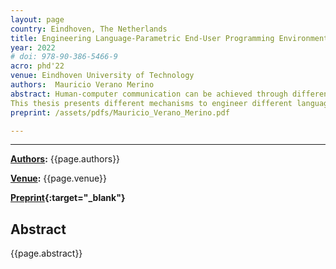 ```yaml
---
layout: page
country: Eindhoven, The Netherlands
title: Engineering Language-Parametric End-User Programming Environments for DSLs
year: 2022
# doi: 978-90-386-5466-9
acro: phd'22
venue: Eindhoven University of Technology
authors:  Mauricio Verano Merino
abstract: Human-computer communication can be achieved through different interfaces such as Graphical User Interfaces (GUIs), Tangible User Interfaces (TUIs), command-line interfaces, and programming languages. In this thesis, we used some of these inter- faces; however, we focused on programming languages which are artificial languages consisting of instructions written by humans and executed by computers. In order to create these programs, humans use specialized tools called programming environments that offer a set of utilities that ease human-computer communication. When creating programs, users must learn the language’s syntax and get acquainted with the pro- gramming environment. Unfortunately, programming languages usually offer a single user interface or syntax, which is not ideal considering different types of users with varied backgrounds and expertise will use it. Given the increasing number of people performing any kind of programming activity, it is important to offer different inter- faces depending on the programming task and the background of the users. However, from the language engineering point of view, offering multiple user interfaces for the same language is expensive, and if we specifically consider Domain-Specific Languages (DSLs), it is even more expensive given their audience and development teams’ size. Therefore, we study how to engineer different user interfaces for DSLs in a practical way.
This thesis presents different mechanisms to engineer different language-parametric programming environments for end-users. These mechanisms rely heavily on reusing existing language components for existing languages or helping language engineers define these interfaces for new languages. We mainly studied four technological spaces, namely, Grammarware, Computational Notebooks, Block-based environments, and Projec- tional editors. We present three different language-parametric interfaces for interacting with DSLs, namely computational notebooks, projectional editors, and block-based editors. These interfaces offer different user experiences and rely upon different technological spaces. Different notations are associated with different technological spaces; for in- stance, grammarware is associated with text files, while block-based environments are associated with Blockly and JavaScript files. Therefore, to provide different notations for their languages, we have to "space travel" so that language engineers can select the most appropriate technological space and interface for their target audience. To support this, we defined grammarware as a common starting point to allow traveling to different technological spaces (e.g., computational notebooks space, projectional editors space, or block-based space). Based on this idea, we developed three tools that allowed language engineers to generate different interfaces for their DSLs based on a grammar definition of the language. Our results show that it is possible to generate these different user interfaces and decrease the effort required to create these. However, additional research is required to improve the usability of the generated interfaces and make the generation of these interfaces more flexible so that users’ data can be used as part of the generated interfaces.
preprint: /assets/pdfs/Mauricio_Verano_Merino.pdf

---
```


---

**[Authors](#):** {{page.authors}}

**[Venue](#):** {{page.venue}}


<!-- **[DOI]({{page.doi}})** |  -->
**[Preprint]({{page.preprint}}){:target="_blank"}** 

## Abstract

{{page.abstract}}
